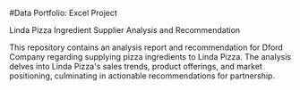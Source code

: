 #Data Portfolio: Excel Project



Linda Pizza Ingredient Supplier Analysis and Recommendation

This repository contains an analysis report and recommendation for Dford Company regarding supplying pizza ingredients to Linda Pizza. The analysis delves into Linda Pizza's sales trends, product offerings, and market positioning, culminating in actionable recommendations for partnership.
